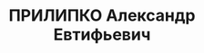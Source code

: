 ---
title: ПРИЛИПКО Александр Евтифьевич
description: "Род. в 1907, Енисейская губ., Канский уезд, пос. Иланский. Проживал:\
  \ Енисейская губ., Канский уезд, пос. Иланский. Помощник мастера промывочного цеха\
  \ в депо станции Иланская. \n  Арестован 20.06.1937. Обв.: к.-р. деятельность. Приговор:\
  \ ВК ВС СССР, 15.07.1938 – 10 лет ИТЛ и 5 лет лишения политических прав. \n  Реабилитирован\
  \ ВК ВС СССР 15.03.1958"
---